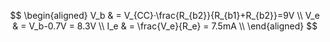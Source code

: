$$
\begin{aligned}
V_b & = V_{CC}·\frac{R_{b2}}{R_{b1}+R_{b2}}=9V \\
V_e & = V_b-0.7V = 8.3V \\
I_e & = \frac{V_e}{R_e} = 7.5mA \\
\end{aligned}
$$

